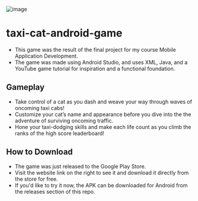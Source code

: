 ![image](https://github.com/user-attachments/assets/98ed1136-a72a-4d5d-9d85-0894acbb5187)

# taxi-cat-android-game
- This game was the result of the final project for my course Mobile Application Development.
- The game was made using Android Studio, and uses XML, Java, and a YouTube game tutorial for inspiration and a functional foundation.
## Gameplay
- Take control of a cat as you dash and weave your way through waves of oncoming taxi cabs!
- Customize your cat’s name and appearance before you dive into the the adventure of surviving oncoming traffic.
- Hone your taxi-dodging skills and make each life count as you climb the ranks of the high score leaderboard!
## How to Download
- The game was just released to the Google Play Store.
- Visit the website link on the right to see it and download it directly from the store for free.
- If you'd like to try it now, the APK can be downloaded for Android from the releases section of this repo.
